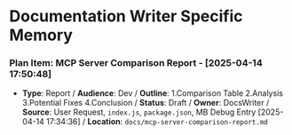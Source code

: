 # Documentation Writer Specific Memory
<!-- Entries below should be added reverse chronologically (newest first) -->
### Plan Item: MCP Server Comparison Report - [2025-04-14 17:50:48]
- **Type**: Report / **Audience**: Dev / **Outline**: 1.Comparison Table 2.Analysis 3.Potential Fixes 4.Conclusion / **Status**: Draft / **Owner**: DocsWriter / **Source**: User Request, `index.js`, `package.json`, MB Debug Entry [2025-04-14 17:34:36] / **Location**: `docs/mcp-server-comparison-report.md`

